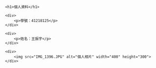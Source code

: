 <!DOCTYPE html>
<html lang="zh-TW">
<head>
    <meta charset="UTF-8">
    <meta name="viewport" content="width=device-width, initial-scale=1.0">
    <title>個人網頁</title>
</head>
<body>

    <h1>個人資料</h1>

    <div>
        <p>學號：41218125</p>
    </div>

    <div>
        <p>姓名：王振宇</p>
    </div>

    <div>
        <img src="IMG_1396.JPG" alt="個人相片" width="400" height="300">
    </div>

</body>
</html>

